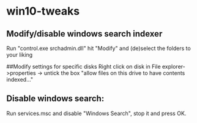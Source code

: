 # win10-tweaks

## Modify/disable windows search indexer
Run "control.exe srchadmin.dll" hit "Modify" and (de)select the folders to your liking

##Modify settings for specific disks
Right click on disk in File explorer->properties -> untick the box "allow files on this drive to have contents indexed..." 

## Disable windows search:
Run services.msc and disable "Windows Search", stop it and press OK.
